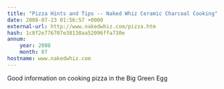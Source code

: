 ```yaml
---
title: "Pizza Hints and Tips -- Naked Whiz Ceramic Charcoal Cooking"
date: 2008-07-23 01:56:57 +0000
external-url: http://www.nakedwhiz.com/pizza.htm
hash: 1c8f2e776707e38138aa52096ffa730e
annum:
    year: 2008
    month: 07
hostname: www.nakedwhiz.com
---
```


Good information on cooking pizza in the Big Green Egg
